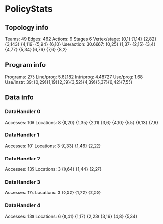 # PolicyStats
## Topology info
Teams:		49
Edges:		462
Actions:	9
Stages		6
Vertex/stage:	{0,1} {1,14} {2,82} {3,143} {4,119} {5,94} {6,10} 
Use/action:	30.6667: {0,25} {1,37} {2,15} {3,4} {4,77} {5,34} {6,76} {7,6} {8,2} 

## Program info
Programs:	275
Line/prog:	5.62182
Intr/prog:	4.48727
Use/prog:	1.68
Use/instr:	39: {0,29}{1,19}{2,39}{3,52}{4,39}{5,37}{6,42}{7,55}

## Data info

### DataHandler 0
Accesses:	106
Locations:	8
{0,20} {1,35} {2,11} {3,6} {4,10} {5,5} {6,13} {7,6} 

### DataHandler 1
Accesses:	101
Locations:	3
{0,33} {1,46} {2,22} 

### DataHandler 2
Accesses:	135
Locations:	3
{0,64} {1,44} {2,27} 

### DataHandler 3
Accesses:	174
Locations:	3
{0,52} {1,72} {2,50} 

### DataHandler 4
Accesses:	139
Locations:	6
{0,41} {1,17} {2,23} {3,16} {4,8} {5,34} 